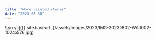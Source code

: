 ```yaml
---
title: "More painted stones"
date: "2023-08-30"
---
```


![yo yo]({{ site.baseurl }}/assets/images/2023/IMG-20230802-WA0002-1024x576.jpg)
